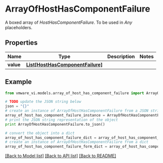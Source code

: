 # ArrayOfHostHasComponentFailure

A boxed array of *HostHasComponentFailure*. To be used in *Any* placeholders. 

## Properties
Name | Type | Description | Notes
------------ | ------------- | ------------- | -------------
**value** | [**List[HostHasComponentFailure]**](HostHasComponentFailure.md) |  | 

## Example

```python
from vmware_vi.models.array_of_host_has_component_failure import ArrayOfHostHasComponentFailure

# TODO update the JSON string below
json = "{}"
# create an instance of ArrayOfHostHasComponentFailure from a JSON string
array_of_host_has_component_failure_instance = ArrayOfHostHasComponentFailure.from_json(json)
# print the JSON string representation of the object
print ArrayOfHostHasComponentFailure.to_json()

# convert the object into a dict
array_of_host_has_component_failure_dict = array_of_host_has_component_failure_instance.to_dict()
# create an instance of ArrayOfHostHasComponentFailure from a dict
array_of_host_has_component_failure_form_dict = array_of_host_has_component_failure.from_dict(array_of_host_has_component_failure_dict)
```
[[Back to Model list]](../README.md#documentation-for-models) [[Back to API list]](../README.md#documentation-for-api-endpoints) [[Back to README]](../README.md)


